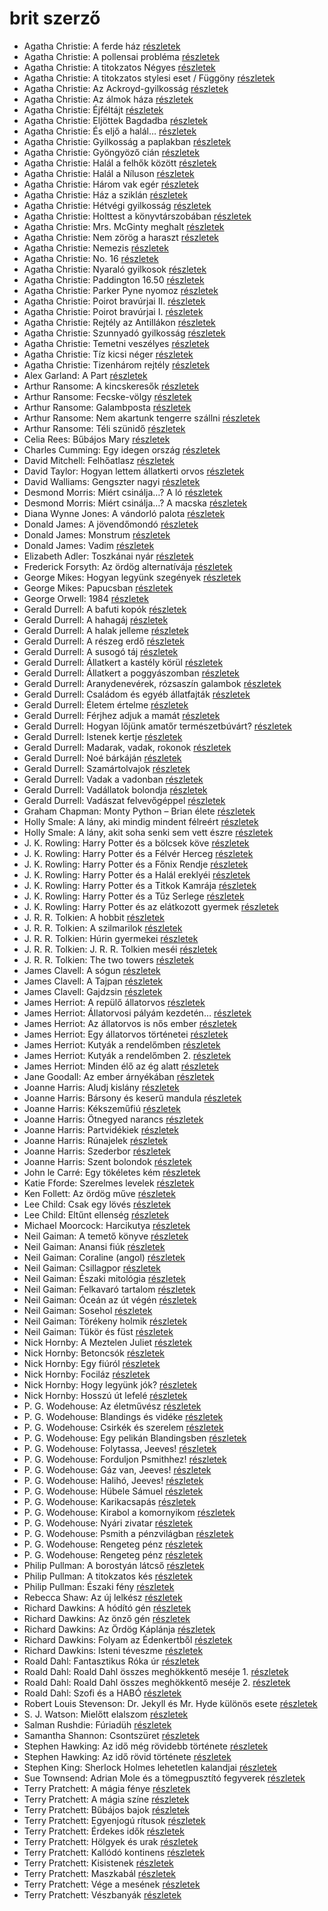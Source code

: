 # brit szerző

- Agatha Christie: A ferde ház [részletek](_details/Agatha%20Christie.md#id_64)
- Agatha Christie: A pollensai probléma [részletek](_details/Agatha%20Christie.md#id_235)
- Agatha Christie: A titokzatos Négyes [részletek](_details/Agatha%20Christie.md#id_238)
- Agatha Christie: A titokzatos stylesi eset / Függöny [részletek](_details/Agatha%20Christie.md#id_239)
- Agatha Christie: Az Ackroyd-gyilkosság [részletek](_details/Agatha%20Christie.md#id_63)
- Agatha Christie: Az álmok háza [részletek](_details/Agatha%20Christie.md#id_241)
- Agatha Christie: Éjféltájt [részletek](_details/Agatha%20Christie.md#id_66)
- Agatha Christie: Eljöttek Bagdadba [részletek](_details/Agatha%20Christie.md#id_65)
- Agatha Christie: És eljő a halál… [részletek](_details/Agatha%20Christie.md#id_312)
- Agatha Christie: Gyilkosság a paplakban [részletek](_details/Agatha%20Christie.md#id_68)
- Agatha Christie: Gyöngyöző cián [részletek](_details/Agatha%20Christie.md#id_247)
- Agatha Christie: Halál a felhők között [részletek](_details/Agatha%20Christie.md#id_69)
- Agatha Christie: Halál a Níluson [részletek](_details/Agatha%20Christie.md#id_75)
- Agatha Christie: Három vak egér [részletek](_details/Agatha%20Christie.md#id_70)
- Agatha Christie: Ház a sziklán [részletek](_details/Agatha%20Christie.md#id_249)
- Agatha Christie: Hétvégi gyilkosság [részletek](_details/Agatha%20Christie.md#id_251)
- Agatha Christie: Holttest a könyvtárszobában [részletek](_details/Agatha%20Christie.md#id_71)
- Agatha Christie: Mrs. McGinty meghalt [részletek](_details/Agatha%20Christie.md#id_252)
- Agatha Christie: Nem zörög a haraszt [részletek](_details/Agatha%20Christie.md#id_311)
- Agatha Christie: Nemezis [részletek](_details/Agatha%20Christie.md#id_72)
- Agatha Christie: No. 16 [részletek](_details/Agatha%20Christie.md#id_254)
- Agatha Christie: Nyaraló gyilkosok [részletek](_details/Agatha%20Christie.md#id_73)
- Agatha Christie: Paddington 16.50 [részletek](_details/Agatha%20Christie.md#id_74)
- Agatha Christie: Parker Pyne nyomoz [részletek](_details/Agatha%20Christie.md#id_255)
- Agatha Christie: Poirot bravúrjai II. [részletek](_details/Agatha%20Christie.md#id_256)
- Agatha Christie: Poirot bravúrjai I. [részletek](_details/Agatha%20Christie.md#id_257)
- Agatha Christie: Rejtély az Antillákon [részletek](_details/Agatha%20Christie.md#id_76)
- Agatha Christie: Szunnyadó gyilkosság [részletek](_details/Agatha%20Christie.md#id_77)
- Agatha Christie: Temetni veszélyes [részletek](_details/Agatha%20Christie.md#id_78)
- Agatha Christie: Tíz kicsi néger [részletek](_details/Agatha%20Christie.md#id_79)
- Agatha Christie: Tizenhárom rejtély [részletek](_details/Agatha%20Christie.md#id_259)
- Alex Garland: A Part [részletek](_details/Alex%20Garland.md#id_1269)
- Arthur Ransome: A kincskeresők [részletek](_details/Arthur%20Ransome.md#id_423)
- Arthur Ransome: Fecske-völgy [részletek](_details/Arthur%20Ransome.md#id_422)
- Arthur Ransome: Galambposta [részletek](_details/Arthur%20Ransome.md#id_431)
- Arthur Ransome: Nem akartunk tengerre szállni [részletek](_details/Arthur%20Ransome.md#id_430)
- Arthur Ransome: Téli szünidő [részletek](_details/Arthur%20Ransome.md#id_429)
- Celia Rees: Bűbájos Mary [részletek](_details/Celia%20Rees.md#id_979)
- Charles Cumming: Egy idegen ország [részletek](_details/Charles%20Cumming.md#id_967)
- David Mitchell: Felhőatlasz [részletek](_details/David%20Mitchell.md#id_454)
- David Taylor: Hogyan lettem állatkerti orvos [részletek](_details/David%20Taylor.md#id_473)
- David Walliams: Gengszter nagyi [részletek](_details/David%20Walliams.md#id_1218)
- Desmond Morris: Miért csinálja…? A ló [részletek](_details/Desmond%20Morris.md#id_416)
- Desmond Morris: Miért csinálja…? A macska [részletek](_details/Desmond%20Morris.md#id_415)
- Diana Wynne Jones: A vándorló palota [részletek](_details/Diana%20Wynne%20Jones.md#id_1413)
- Donald James: A jövendőmondó [részletek](_details/Donald%20James.md#id_653)
- Donald James: Monstrum [részletek](_details/Donald%20James.md#id_654)
- Donald James: Vadim [részletek](_details/Donald%20James.md#id_655)
- Elizabeth Adler: Toszkánai nyár [részletek](_details/Elizabeth%20Adler.md#id_1211)
- Frederick Forsyth: Az ördög alternatívája [részletek](_details/Frederick%20Forsyth.md#id_43)
- George Mikes: Hogyan legyünk szegények [részletek](_details/George%20Mikes.md#id_985)
- George Mikes: Papucsban [részletek](_details/George%20Mikes.md#id_406)
- George Orwell: 1984 [részletek](_details/George%20Orwell.md#id_364)
- Gerald Durrell: A bafuti kopók [részletek](_details/Gerald%20Durrell.md#id_862)
- Gerald Durrell: A hahagáj [részletek](_details/Gerald%20Durrell.md#id_865)
- Gerald Durrell: A halak jelleme [részletek](_details/Gerald%20Durrell.md#id_879)
- Gerald Durrell: A részeg erdő [részletek](_details/Gerald%20Durrell.md#id_878)
- Gerald Durrell: A susogó táj [részletek](_details/Gerald%20Durrell.md#id_871)
- Gerald Durrell: Állatkert a kastély körül [részletek](_details/Gerald%20Durrell.md#id_310)
- Gerald Durrell: Állatkert a poggyászomban [részletek](_details/Gerald%20Durrell.md#id_49)
- Gerald Durrell: Aranydenevérek, rózsaszín galambok [részletek](_details/Gerald%20Durrell.md#id_875)
- Gerald Durrell: Családom és egyéb állatfajták [részletek](_details/Gerald%20Durrell.md#id_50)
- Gerald Durrell: Életem értelme [részletek](_details/Gerald%20Durrell.md#id_873)
- Gerald Durrell: Férjhez adjuk a mamát [részletek](_details/Gerald%20Durrell.md#id_872)
- Gerald Durrell: Hogyan lőjünk amatőr természetbúvárt? [részletek](_details/Gerald%20Durrell.md#id_869)
- Gerald Durrell: Istenek kertje [részletek](_details/Gerald%20Durrell.md#id_868)
- Gerald Durrell: Madarak, vadak, rokonok [részletek](_details/Gerald%20Durrell.md#id_867)
- Gerald Durrell: Noé bárkáján [részletek](_details/Gerald%20Durrell.md#id_870)
- Gerald Durrell: Szamártolvajok [részletek](_details/Gerald%20Durrell.md#id_874)
- Gerald Durrell: Vadak a vadonban [részletek](_details/Gerald%20Durrell.md#id_866)
- Gerald Durrell: Vadállatok bolondja [részletek](_details/Gerald%20Durrell.md#id_864)
- Gerald Durrell: Vadászat felvevőgéppel [részletek](_details/Gerald%20Durrell.md#id_863)
- Graham Chapman: Monty Python – Brian élete [részletek](_details/Graham%20Chapman.md#id_271)
- Holly Smale: A lány, aki mindig mindent félreért [részletek](_details/Holly%20Smale.md#id_1003)
- Holly Smale: A lány, akit soha senki sem vett észre [részletek](_details/Holly%20Smale.md#id_1002)
- J. K. Rowling: Harry Potter és a bölcsek köve [részletek](_details/J.%20K.%20Rowling.md#id_18)
- J. K. Rowling: Harry Potter és a Félvér Herceg [részletek](_details/J.%20K.%20Rowling.md#id_23)
- J. K. Rowling: Harry Potter és a Főnix Rendje [részletek](_details/J.%20K.%20Rowling.md#id_22)
- J. K. Rowling: Harry Potter és a Halál ereklyéi [részletek](_details/J.%20K.%20Rowling.md#id_24)
- J. K. Rowling: Harry Potter és a Titkok Kamrája [részletek](_details/J.%20K.%20Rowling.md#id_19)
- J. K. Rowling: Harry Potter és a Tűz Serlege [részletek](_details/J.%20K.%20Rowling.md#id_21)
- J. K. Rowling: Harry Potter és az elátkozott gyermek [részletek](_details/J.%20K.%20Rowling.md#id_1459)
- J. R. R. Tolkien: A hobbit [részletek](_details/J.%20R.%20R.%20Tolkien.md#id_61)
- J. R. R. Tolkien: A szilmarilok [részletek](_details/J.%20R.%20R.%20Tolkien.md#id_60)
- J. R. R. Tolkien: Húrin gyermekei [részletek](_details/J.%20R.%20R.%20Tolkien.md#id_53)
- J. R. R. Tolkien: J. R. R. Tolkien meséi [részletek](_details/J.%20R.%20R.%20Tolkien.md#id_62)
- J. R. R. Tolkien: The two towers [részletek](_details/J.%20R.%20R.%20Tolkien.md#id_13)
- James Clavell: A sógun [részletek](_details/James%20Clavell.md#id_168)
- James Clavell: A Tajpan [részletek](_details/James%20Clavell.md#id_1027)
- James Clavell: Gajdzsin [részletek](_details/James%20Clavell.md#id_1028)
- James Herriot: A repülő állatorvos [részletek](_details/James%20Herriot.md#id_929)
- James Herriot: Állatorvosi pályám kezdetén… [részletek](_details/James%20Herriot.md#id_927)
- James Herriot: Az állatorvos is nős ember [részletek](_details/James%20Herriot.md#id_1270)
- James Herriot: Egy állatorvos történetei [részletek](_details/James%20Herriot.md#id_926)
- James Herriot: Kutyák a rendelőmben [részletek](_details/James%20Herriot.md#id_782)
- James Herriot: Kutyák a rendelőmben 2. [részletek](_details/James%20Herriot.md#id_924)
- James Herriot: Minden élő az ég alatt [részletek](_details/James%20Herriot.md#id_925)
- Jane Goodall: Az ember árnyékában [részletek](_details/Jane%20Goodall.md#id_402)
- Joanne Harris: Aludj kislány [részletek](_details/Joanne%20Harris.md#id_1126)
- Joanne Harris: Bársony és keserű mandula [részletek](_details/Joanne%20Harris.md#id_1121)
- Joanne Harris: Kékszeműfiú [részletek](_details/Joanne%20Harris.md#id_1117)
- Joanne Harris: Ötnegyed narancs [részletek](_details/Joanne%20Harris.md#id_1123)
- Joanne Harris: Partvidékiek [részletek](_details/Joanne%20Harris.md#id_1128)
- Joanne Harris: Rúnajelek [részletek](_details/Joanne%20Harris.md#id_1125)
- Joanne Harris: Szederbor [részletek](_details/Joanne%20Harris.md#id_1127)
- Joanne Harris: Szent bolondok [részletek](_details/Joanne%20Harris.md#id_1120)
- John le Carré: Egy tökéletes kém [részletek](_details/John%20le%20Carr%C3%A9.md#id_1000)
- Katie Fforde: Szerelmes levelek [részletek](_details/Katie%20Fforde.md#id_1208)
- Ken Follett: Az ördög műve [részletek](_details/Ken%20Follett.md#id_807)
- Lee Child: Csak egy lövés [részletek](_details/Lee%20Child.md#id_392)
- Lee Child: Eltűnt ellenség [részletek](_details/Lee%20Child.md#id_1206)
- Michael Moorcock: Harcikutya [részletek](_details/Michael%20Moorcock.md#id_525)
- Neil Gaiman: A temető könyve [részletek](_details/Neil%20Gaiman.md#id_1424)
- Neil Gaiman: Anansi fiúk [részletek](_details/Neil%20Gaiman.md#id_1432)
- Neil Gaiman: Coraline (angol) [részletek](_details/Neil%20Gaiman.md#id_1431)
- Neil Gaiman: Csillagpor [részletek](_details/Neil%20Gaiman.md#id_886)
- Neil Gaiman: Északi mitológia [részletek](_details/Neil%20Gaiman.md#id_1435)
- Neil Gaiman: Felkavaró tartalom [részletek](_details/Neil%20Gaiman.md#id_976)
- Neil Gaiman: Óceán az út végén [részletek](_details/Neil%20Gaiman.md#id_1433)
- Neil Gaiman: Sosehol [részletek](_details/Neil%20Gaiman.md#id_222)
- Neil Gaiman: Törékeny holmik [részletek](_details/Neil%20Gaiman.md#id_1436)
- Neil Gaiman: Tükör és füst [részletek](_details/Neil%20Gaiman.md#id_1434)
- Nick Hornby: A Meztelen Juliet [részletek](_details/Nick%20Hornby.md#id_709)
- Nick Hornby: Betoncsók [részletek](_details/Nick%20Hornby.md#id_708)
- Nick Hornby: Egy fiúról [részletek](_details/Nick%20Hornby.md#id_707)
- Nick Hornby: Fociláz [részletek](_details/Nick%20Hornby.md#id_703)
- Nick Hornby: Hogy legyünk jók? [részletek](_details/Nick%20Hornby.md#id_304)
- Nick Hornby: Hosszú út lefelé [részletek](_details/Nick%20Hornby.md#id_705)
- P. G. Wodehouse: Az életművész [részletek](_details/P.%20G.%20Wodehouse.md#id_500)
- P. G. Wodehouse: Blandings és vidéke [részletek](_details/P.%20G.%20Wodehouse.md#id_941)
- P. G. Wodehouse: Csirkék és szerelem [részletek](_details/P.%20G.%20Wodehouse.md#id_942)
- P. G. Wodehouse: Egy pelikán Blandingsben [részletek](_details/P.%20G.%20Wodehouse.md#id_501)
- P. G. Wodehouse: Folytassa, Jeeves! [részletek](_details/P.%20G.%20Wodehouse.md#id_502)
- P. G. Wodehouse: Forduljon Psmithhez! [részletek](_details/P.%20G.%20Wodehouse.md#id_503)
- P. G. Wodehouse: Gáz van, Jeeves! [részletek](_details/P.%20G.%20Wodehouse.md#id_943)
- P. G. Wodehouse: Halihó, Jeeves! [részletek](_details/P.%20G.%20Wodehouse.md#id_945)
- P. G. Wodehouse: Hübele Sámuel [részletek](_details/P.%20G.%20Wodehouse.md#id_504)
- P. G. Wodehouse: Karikacsapás [részletek](_details/P.%20G.%20Wodehouse.md#id_505)
- P. G. Wodehouse: Kirabol a komornyikom [részletek](_details/P.%20G.%20Wodehouse.md#id_506)
- P. G. Wodehouse: Nyári zivatar [részletek](_details/P.%20G.%20Wodehouse.md#id_507)
- P. G. Wodehouse: Psmith a pénzvilágban [részletek](_details/P.%20G.%20Wodehouse.md#id_508)
- P. G. Wodehouse: Rengeteg pénz [részletek](_details/P.%20G.%20Wodehouse.md#id_509)
- P. G. Wodehouse: Rengeteg pénz [részletek](_details/P.%20G.%20Wodehouse.md#id_944)
- Philip Pullman: A borostyán látcső [részletek](_details/Philip%20Pullman.md#id_1221)
- Philip Pullman: A titokzatos kés [részletek](_details/Philip%20Pullman.md#id_1220)
- Philip Pullman: Északi fény [részletek](_details/Philip%20Pullman.md#id_1219)
- Rebecca Shaw: Az új lelkész [részletek](_details/Rebecca%20Shaw.md#id_1009)
- Richard Dawkins: A hódító gén [részletek](_details/Richard%20Dawkins.md#id_359)
- Richard Dawkins: Az önző gén [részletek](_details/Richard%20Dawkins.md#id_360)
- Richard Dawkins: Az Ördög Káplánja [részletek](_details/Richard%20Dawkins.md#id_361)
- Richard Dawkins: Folyam az Édenkertből [részletek](_details/Richard%20Dawkins.md#id_362)
- Richard Dawkins: Isteni téveszme [részletek](_details/Richard%20Dawkins.md#id_363)
- Roald Dahl: Fantasztikus Róka úr [részletek](_details/Roald%20Dahl.md#id_1601)
- Roald Dahl: Roald Dahl összes meghökkentő meséje 1. [részletek](_details/Roald%20Dahl.md#id_1595)
- Roald Dahl: Roald Dahl összes meghökkentő meséje 2. [részletek](_details/Roald%20Dahl.md#id_1596)
- Roald Dahl: Szofi és a HABÓ [részletek](_details/Roald%20Dahl.md#id_537)
- Robert Louis Stevenson: Dr. Jekyll és Mr. Hyde különös esete [részletek](_details/Robert%20Louis%20Stevenson.md#id_615)
- S. J. Watson: Mielőtt elalszom [részletek](_details/S.%20J.%20Watson.md#id_994)
- Salman Rushdie: Fúriadüh [részletek](_details/Salman%20Rushdie.md#id_1452)
- Samantha Shannon: Csontszüret [részletek](_details/Samantha%20Shannon.md#id_1005)
- Stephen Hawking: Az idő még rövidebb története [részletek](_details/Stephen%20Hawking.md#id_390)
- Stephen Hawking: Az idő rövid története [részletek](_details/Stephen%20Hawking.md#id_1166)
- Stephen King: Sherlock Holmes lehetetlen kalandjai [részletek](_details/Stephen%20King.md#id_933)
- Sue Townsend: Adrian Mole és a tömegpusztító fegyverek [részletek](_details/Sue%20Townsend.md#id_1456)
- Terry Pratchett: A mágia fénye [részletek](_details/Terry%20Pratchett.md#id_695)
- Terry Pratchett: A mágia színe [részletek](_details/Terry%20Pratchett.md#id_696)
- Terry Pratchett: Bűbájos bajok [részletek](_details/Terry%20Pratchett.md#id_697)
- Terry Pratchett: Egyenjogú rítusok [részletek](_details/Terry%20Pratchett.md#id_694)
- Terry Pratchett: Érdekes idők [részletek](_details/Terry%20Pratchett.md#id_698)
- Terry Pratchett: Hölgyek és urak [részletek](_details/Terry%20Pratchett.md#id_691)
- Terry Pratchett: Kallódó kontinens [részletek](_details/Terry%20Pratchett.md#id_700)
- Terry Pratchett: Kisistenek [részletek](_details/Terry%20Pratchett.md#id_761)
- Terry Pratchett: Maszkabál [részletek](_details/Terry%20Pratchett.md#id_692)
- Terry Pratchett: Vége a mesének [részletek](_details/Terry%20Pratchett.md#id_690)
- Terry Pratchett: Vészbanyák [részletek](_details/Terry%20Pratchett.md#id_689)